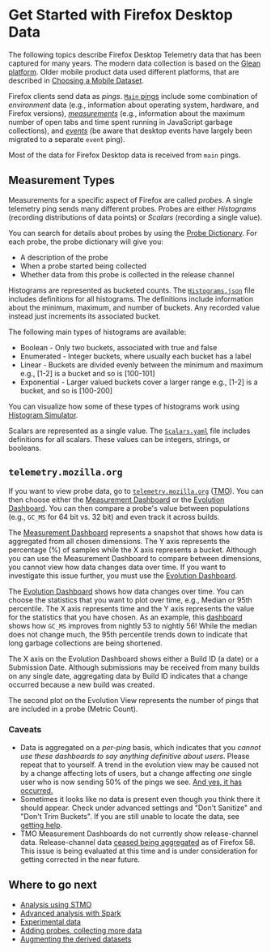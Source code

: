 # Get Started with Firefox Desktop Data

The following topics describe Firefox Desktop Telemetry data that has been captured for many years. The modern data collection is based on the [Glean platform](glean/glean.md).
Older mobile product data used different platforms, that are described
in [Choosing a Mobile Dataset](choosing_a_dataset_mobile.md).

Firefox clients send data as *pings*. [`Main` pings][main_ping] include some combination of *environment* data (e.g., information about operating system, hardware, and Firefox versions), [*measurements*][probe_dict]
(e.g., information about the maximum number of open tabs and time spent running in JavaScript garbage collections),
and [*events*][events] (be aware that desktop events have largely been migrated
to a separate `event` ping).

Most of the data for Firefox Desktop data is received from `main` pings.

## Measurement Types

Measurements for a specific aspect of Firefox are called *probes*. A single telemetry ping sends many different probes. Probes are either *Histograms* (recording distributions of data points) or *Scalars* (recording a single value).

You can search for details about probes by using the [Probe Dictionary][probe_dict]. For each probe, the probe dictionary will give you:

- A description of the probe
- When a probe started being collected
- Whether data from this probe is collected in the release channel

Histograms are represented as bucketed counts. The [`Histograms.json`][histograms] file includes definitions for all histograms. The definitions include information about the minimum, maximum, and number of buckets. Any recorded value instead just increments its associated bucket.

The following main types of histograms are available:

- Boolean - Only two buckets, associated with true and false
- Enumerated - Integer buckets, where usually each bucket has a label
- Linear - Buckets are divided evenly between the minimum and maximum
   e.g., [1-2] is a bucket and so is [100-101]
- Exponential - Larger valued buckets cover a larger range
   e.g., [1-2] is a bucket, and so is [100-200]

You can visualize how some of these types of histograms work using [Histogram Simulator].

Scalars are represented as a single value.
The [`Scalars.yaml`][scalars] file includes definitions for all scalars.
These values can be integers, strings, or booleans.

## `telemetry.mozilla.org`

If you want to view probe data, go to [`telemetry.mozilla.org`][tmo] ([TMO][tmo]). You can then choose either the [Measurement Dashboard][measurement_dash]
or the [Evolution Dashboard][evo_dash]. You can then compare a probe's value between populations (e.g., `GC_MS` for 64 bit vs. 32 bit) and even track it across builds.

The [Measurement Dashboard][measurement_dash] represents a snapshot that shows how data is aggregated from all chosen dimensions. The Y axis represents the percentage (%) of samples while the X axis represents a bucket. Although you can use the Measurement Dashboard to compare between dimensions, you cannot view how data changes data over time. If you want to investigate this issue further, you must use the [Evolution Dashboard][evo_dash].

The [Evolution Dashboard][evo_dash] shows how data changes over time. You can choose the statistics that you want to plot over time, e.g., Median or 95th percentile.
The X axis represents time and the Y axis represents the value for the statistics that  you have chosen. As an example, this [dashboard][evo_gc_ms] shows how `GC_MS` improves from
nightly 53 to nightly 56! While the median does not change much, the 95th percentile trends down to indicate that long garbage collections are being shortened.

The X axis on the Evolution Dashboard shows either a Build ID (a date) or a Submission Date. Although submissions may be received from many builds on any single date, aggregating data by Build ID indicates that a change occurred because a new build was created.

The second plot on the Evolution View represents the number of pings that are included in a
probe (Metric Count).

### Caveats
* Data is aggregated on a _per-ping_ basis, which indicates that you *cannot use these    dashboards to say anything definitive about users*.
  Please repeat that to yourself.
  A trend in the evolution view may be caused not by a change affecting lots of
  users, but a change affecting _one_ single user who is now sending 50% of
  the pings we see.
  [And yes, it has occurred.][problem_client]
* Sometimes it looks like no data is present even though you think there it should appear.
  Check under advanced settings and "Don't Sanitize" and "Don't Trim Buckets".
  If you are still unable to locate the data, see [getting help](getting_help.md).
* TMO Measurement Dashboards do not currently show release-channel data.
  Release-channel data [ceased being aggregated][prefs] as of Firefox 58.
  This issue is being evaluated at this time and is under consideration for getting corrected in the near future.

## Where to go next

* [Analysis using STMO](../tools/stmo.md)
* [Advanced analysis with Spark](../tools/spark.md)
* [Experimental data](../tools/experiments.md)
* [Adding probes, collecting more data][add_probes]
* [Augmenting the derived datasets](../datasets/derived.md)

[main_ping]: https://firefox-source-docs.mozilla.org/toolkit/components/telemetry/telemetry/data/main-ping.html
[probe_dict]: https://probes.telemetry.mozilla.org/
[events]: https://firefox-source-docs.mozilla.org/toolkit/components/telemetry/telemetry/collection/events.html
[histograms]: https://github.com/mozilla/gecko-dev/blob/master/toolkit/components/telemetry/Histograms.json
[scalars]: https://searchfox.org/mozilla-central/source/toolkit/components/telemetry/Scalars.yaml
[tmo]: https://telemetry.mozilla.org/
[measurement_dash]: https://telemetry.mozilla.org/new-pipeline/dist.html
[evo_dash]: https://telemetry.mozilla.org/new-pipeline/evo.html
[evo_gc_ms]: https://telemetry.mozilla.org/new-pipeline/evo.html#!aggregates=median!95th-percentile&cumulative=0&end_date=2017-06-13&keys=!__none__!__none__&max_channel_version=nightly%252F56&measure=GC_MS&min_channel_version=nightly%252F53&processType=*&product=Firefox&sanitize=1&sort_keys=submissions&start_date=2017-06-12&trim=1&use_submission_date=0
[problem_client]: https://mozilla.report/post/projects%2Fproblematic_client.kp
[Histogram Simulator]: https://telemetry.mozilla.org/histogram-simulator
[prefs]: https://medium.com/georg-fritzsche/data-preference-changes-in-firefox-58-2d5df9c428b5
[add_probes]: https://developer.mozilla.org/en-US/docs/Mozilla/Performance/Adding_a_new_Telemetry_probe
